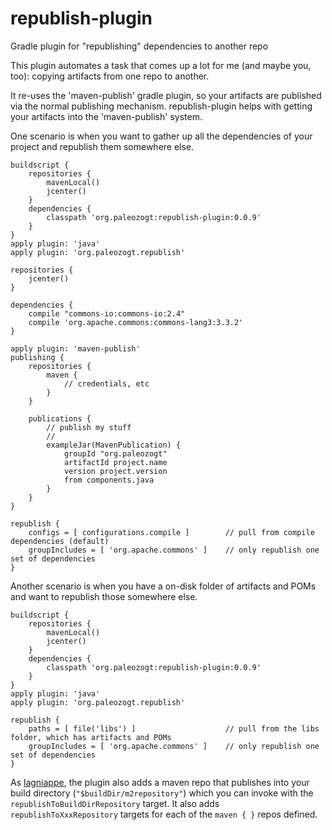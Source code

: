# republish-plugin
Gradle plugin for "republishing" dependencies to another repo

This plugin automates a task that comes up a lot for me (and maybe you, too): copying artifacts from one repo to another.

It re-uses the 'maven-publish' gradle plugin, so your artifacts are published via the normal publishing mechanism.
republish-plugin helps with getting your artifacts into the 'maven-publish' system.

One scenario is when you want to gather up all the dependencies of your project and republish them somewhere else.

```
buildscript {
    repositories {
        mavenLocal()
        jcenter()
    }
    dependencies {
        classpath 'org.paleozogt:republish-plugin:0.0.9'
    }
}
apply plugin: 'java'
apply plugin: 'org.paleozogt.republish'

repositories {
    jcenter()
}

dependencies {
    compile "commons-io:commons-io:2.4"
    compile 'org.apache.commons:commons-lang3:3.3.2'
}

apply plugin: 'maven-publish'
publishing {
    repositories {
        maven {
            // credentials, etc
        }
    }

    publications {
        // publish my stuff
        //
        exampleJar(MavenPublication) {
            groupId "org.paleozogt"
            artifactId project.name
            version project.version
            from components.java
        }
    }
}

republish {
    configs = [ configurations.compile ]        // pull from compile dependencies (default)
    groupIncludes = [ 'org.apache.commons' ]    // only republish one set of dependencies
}
```


Another scenario is when you have a on-disk folder of artifacts and POMs and want to republish those somewhere else.


```
buildscript {
    repositories {
        mavenLocal()
        jcenter()
    }
    dependencies {
        classpath 'org.paleozogt:republish-plugin:0.0.9'
    }
}
apply plugin: 'java'
apply plugin: 'org.paleozogt.republish'

republish {
    paths = [ file('libs') ]                    // pull from the libs folder, which has artifacts and POMs
    groupIncludes = [ 'org.apache.commons' ]    // only republish one set of dependencies
}
```


As [lagniappe](https://en.wikipedia.org/wiki/Lagniappe), the plugin also adds a maven repo that publishes into your build directory (```"$buildDir/m2repository"```) which you can invoke with the ```republishToBuildDirRepository``` target.
It also adds ```republishToXxxRepository``` targets for each of the ```maven { }``` repos defined.


